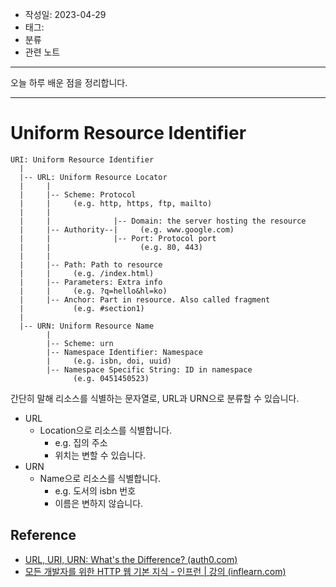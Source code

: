 - 작성일: 2023-04-29
- 태그: 
- 분류
- 관련 노트

---

오늘 하루 배운 점을 정리합니다.

***
# Uniform Resource Identifier

```
URI: Uniform Resource Identifier
  |
  |-- URL: Uniform Resource Locator
  |     |
  |     |-- Scheme: Protocol
  |     |     (e.g. http, https, ftp, mailto)
  |     | 
  |     |              |-- Domain: the server hosting the resource
  |     |-- Authority--|     (e.g. www.google.com)
  |     |              |-- Port: Protocol port
  |     |                    (e.g. 80, 443)
  |     |
  |     |-- Path: Path to resource
  |     |     (e.g. /index.html)
  |     |-- Parameters: Extra info
  |     |     (e.g. ?q=hello&hl=ko)
  |     |-- Anchor: Part in resource. Also called fragment
  |           (e.g. #section1)
  |
  |-- URN: Uniform Resource Name
        |
        |-- Scheme: urn
        |-- Namespace Identifier: Namespace
        |     (e.g. isbn, doi, uuid)
        |-- Namespace Specific String: ID in namespace
              (e.g. 0451450523)

```

간단히 말해 리소스를 식별하는 문자열로, URL과 URN으로 분류할 수 있습니다.

- URL
	- Location으로 리소스를 식별합니다.
		- e.g. 집의 주소
		- 위치는 변할 수 있습니다.
- URN
	- Name으로 리소스를 식별합니다.
		- e.g. 도서의 isbn 번호
		- 이름은 변하지 않습니다.


## Reference
- [URL, URI, URN: What's the Difference? (auth0.com)](https://auth0.com/blog/url-uri-urn-differences/)
- [모든 개발자를 위한 HTTP 웹 기본 지식 - 인프런 | 강의 (inflearn.com)](https://www.inflearn.com/course/http-%EC%9B%B9-%EB%84%A4%ED%8A%B8%EC%9B%8C%ED%81%AC)